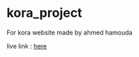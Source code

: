 # kora_project
For kora website made by ahmed hamouda

live link : [here](https://ahmedhamouda2.github.io/kora_project/)
